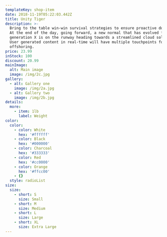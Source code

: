 ```yaml
---
templateKey: shop-item
date: 2018-11-19T05:22:03.442Z
title: Unity Tiger
description: >-
  Bring to the table win-win survival strategies to ensure proactive domination.
  At the end of the day, going forward, a new normal that has evolved from
  generation X is on the runway heading towards a streamlined cloud solution.
  User generated content in real-time will have multiple touchpoints for
  offshoring.
price: 23.99
inStock: 100
discount: 20.99
mainImage:
  alt: Main image
  image: /img/2c.jpg
gallery:
  - alt: Gallery one
    image: /img/2a.jpg
  - alt: Gallery two
    image: /img/2b.jpg
details:
  more:
    - item: 1lb
      label: Weight
color:
  color:
    - color: White
      hex: '#ffffff'
    - color: Black
      hex: '#000000'
    - color: Charcoal
      hex: '#333333'
    - color: Red
      hex: '#cc0000'
    - color: Orange
      hex: '#ffcc00'
    - {}
  style: radioList
size:
  size:
    - short: S
      size: Small
    - short: M
      size: Medium
    - short: L
      size: Large
    - short: XL
      size: Extra Large
---
```


